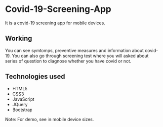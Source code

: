 # Covid-19-Screening-App
It is a covid-19 screening app for mobile devices.

## Working
You can see symtomps, preventive measures and information about covid-19. 
You can also go through screening test where you will asked about series 
of question to diagnose whether you have covid or not.



## Technologies used
- HTML5
- CSS3
- JavaScript
- JQuery 
- Bootstrap


Note: For demo, see in mobile device sizes.
